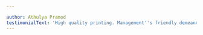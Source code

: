 ```yaml
---

author: Athulya Pramod
testimonialText: 'High quality printing. Management''s friendly demeanour is impressive. '
---
```


